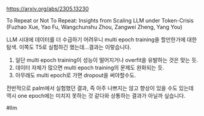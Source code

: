 https://arxiv.org/abs/2305.13230

To Repeat or Not To Repeat: Insights from Scaling LLM under Token-Crisis (Fuzhao Xue, Yao Fu, Wangchunshu Zhou, Zangwei Zheng, Yang You)

LLM 시대에 데이터를 더 수급하기 어려우니 multi epoch training을 할만한가에 대한 탐색. 이쪽도 T5로 실험하긴 했는데...결과는 이렇습니다.

1. 일단 multi epoch training이 성능이 떨어지거나 overfit을 유발하는 것은 맞는 듯.
2. 데이터 자체가 많으면 multi epoch training의 문제도 완화되는 듯.
3. 아무래도 multi epoch로 가면 dropout을 써야할수도.

전반적으로 palm에서 실험했던 결과, 즉 아주 나쁘지는 않고 향상이 있을 수도 있는데 역시 one epoch에는 미치지 못하는 것 같다와 상통하는 결과가 아닐까 싶습니다.

#llm